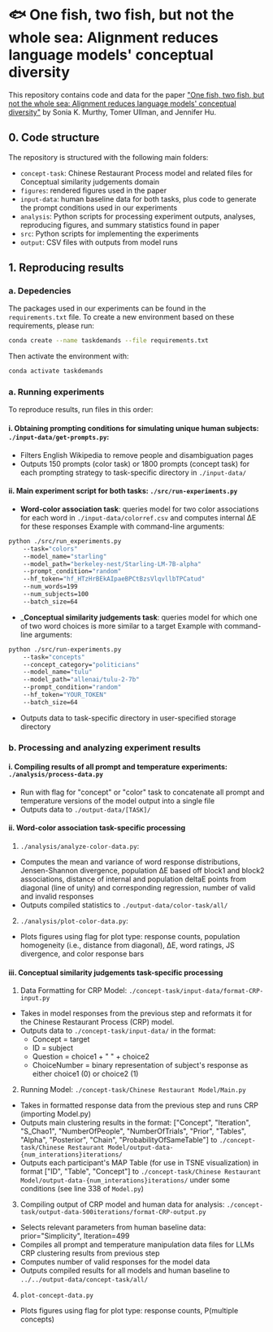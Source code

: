 # 🐟 One fish, two fish, but not the whole sea: Alignment reduces language models' conceptual diversity

This repository contains code and data for the paper ["One fish, two fish, but not the whole sea: Alignment reduces language models' conceptual diversity"](https://arxiv.org/abs/2411.04427) by Sonia K. Murthy, Tomer Ullman, and Jennifer Hu.

## 0. Code structure

The repository is structured with the following main folders:

- `concept-task`: Chinese Restaurant Process model and related files for Conceptual similarity judgements domain
- `figures`: rendered figures used in the paper
- `input-data`: human baseline data for both tasks, plus code to generate the prompt conditions used in our experiments
- `analysis`: Python scripts for processing experiment outputs, analyses, reproducing figures, and summary statistics found in paper
- `src`: Python scripts for implementing the experiments
- `output`: CSV files with outputs from model runs

## 1. Reproducing results

### a. Depedencies

The packages used in our experiments can be found in the `requirements.txt` file.
To create a new environment based on these requirements, please run:

```bash
conda create --name taskdemands --file requirements.txt
```
Then activate the environment with:
```bash
conda activate taskdemands
```

### a. Running experiments
To reproduce results, run files in this order:

#### i. Obtaining prompting conditions for simulating unique human subjects: `./input-data/get-prompts.py`:
- Filters English Wikipedia to remove people and disambiguation pages
- Outputs 150 prompts (color task) or 1800 prompts (concept task) for each prompting strategy to task-specific directory in `./input-data/`

#### ii. Main experiment script for both tasks: `./src/run-experiments.py`
- __Word-color association task__: queries model for two color associations for each word in `./input-data/colorref.csv` and computes internal ΔE for these responses
Example with command-line arguments:
```bash
python ./src/run_experiments.py 
    --task="colors" 
    --model_name="starling" 
    --model_path="berkeley-nest/Starling-LM-7B-alpha" 
    --prompt_condition="random" 
    --hf_token="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" 
    --num_words=199 
    --num_subjects=100 
    --batch_size=64
```
- ___Conceptual similarity judgements task__: queries model for which one of two word choices is more similar to a target
Example with command-line arguments:
```bash
python ./src/run-experiments.py
    --task="concepts" 
    --concept_category="politicians" 
    --model_name="tulu" 
    --model_path="allenai/tulu-2-7b" 
    --prompt_condition="random" 
    --hf_token="YOUR_TOKEN" 
    --batch_size=64
```
- Outputs data to task-specific directory in user-specified storage directory

### b. Processing and analyzing experiment results

#### i. Compiling results of all prompt and temperature experiments: `./analysis/process-data.py`
- Run with flag for "concept" or "color" task to concatenate all prompt and temperature versions of the model output into a single file
- Outputs data to `./output-data/[TASK]/`

#### ii. __Word-color association__ task-specific processing
1. `./analysis/analyze-color-data.py`: 
- Computes the mean and variance of word response distributions, Jensen-Shannon divergence, population ΔE based off block1 and block2 associations, distance of internal and population deltaE points from diagonal (line of unity) and corresponding regression, number of valid and invalid responses
- Outputs compiled statistics to `./output-data/color-task/all/`
2. `./analysis/plot-color-data.py`: 
- Plots figures using flag for plot type: response counts, population homogeneity (i.e., distance from diagonal), ΔE, word ratings, JS divergence, and color response bars

#### iii. __Conceptual similarity judgements__ task-specific processing
1. Data Formatting for CRP Model: `./concept-task/input-data/format-CRP-input.py`
- Takes in model responses from the previous step and reformats it for the Chinese Restaurant Process (CRP) model.
- Outputs data to `./concept-task/input-data/` in the format:
    - Concept = target
    - ID = subject
    - Question = choice1 + " " + choice2
    - ChoiceNumber = binary representation of subject's response as either choice1 (0) or choice2 (1)
2. Running Model: `./concept-task/Chinese Restaurant Model/Main.py`
- Takes in formatted response data from the previous step and runs CRP (importing Model.py)
- Outputs main clustering results in the format: ["Concept", "Iteration", "S_Chao1", "NumberOfPeople", "NumberOfTrials", "Prior", "Tables", "Alpha", "Posterior", "Chain", "ProbabilityOfSameTable"] to `./concept-task/Chinese Restaurant Model/output-data-{num_interations}iterations/`
- Outputs each participant's MAP Table (for use in TSNE visualization) in format ["ID", "Table", "Concept"] to `./concept-task/Chinese Restaurant Model/output-data-{num_interations}iterations/` under some conditions (see line 338 of `Model.py`)
3. Compiling output of CRP model and human data for analysis: `./concept-task/output-data-500iterations/format-CRP-output.py`
- Selects relevant parameters from human baseline data: prior="Simplicity", Iteration=499
- Compiles all prompt and temperature manipulation data files for LLMs CRP clustering results from previous step
- Computes number of valid responses for the model data
- Outputs compiled results for all models and human baseline to `../../output-data/concept-task/all/`
4. `plot-concept-data.py`
- Plots figures using flag for plot type: response counts, P(multiple concepts)